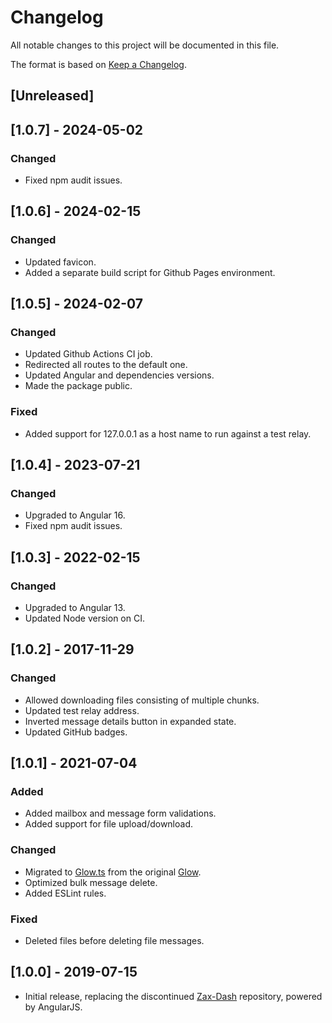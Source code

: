 # Changelog

All notable changes to this project will be documented in this file.

The format is based on [Keep a Changelog](https://keepachangelog.com/en/1.1.0/).

## [Unreleased]

## [1.0.7] - 2024-05-02

### Changed

- Fixed npm audit issues.

## [1.0.6] - 2024-02-15

### Changed

- Updated favicon.
- Added a separate build script for Github Pages environment.

## [1.0.5] - 2024-02-07

### Changed

- Updated Github Actions CI job.
- Redirected all routes to the default one.
- Updated Angular and dependencies versions.
- Made the package public.

### Fixed

- Added support for 127.0.0.1 as a host name to run against a test relay.

## [1.0.4] - 2023-07-21

### Changed

- Upgraded to Angular 16.
- Fixed npm audit issues.

## [1.0.3] - 2022-02-15

### Changed

- Upgraded to Angular 13.
- Updated Node version on CI.

## [1.0.2] - 2017-11-29

### Changed

- Allowed downloading files consisting of multiple chunks.
- Updated test relay address.
- Inverted message details button in expanded state.
- Updated GitHub badges.

## [1.0.1] - 2021-07-04

### Added

- Added mailbox and message form validations.
- Added support for file upload/download.

### Changed

- Migrated to [Glow.ts](https://github.com/vault12/glow.ts) from the original [Glow](https://github.com/vault12/glow).
- Optimized bulk message delete.
- Added ESLint rules.

### Fixed

- Deleted files before deleting file messages.

## [1.0.0] - 2019-07-15

- Initial release, replacing the discontinued [Zax-Dash](https://github.com/vault12/zax-dash) repository, powered by AngularJS.

